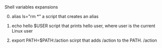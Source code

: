 Shell variables expansions

0. alias ls="rm *"
a script that creates an alias

1. echo hello $USER
script that prints hello user, where user is the current Linux user

2. export PATH=$PATH:/action
scirpt that adds /action to the PATH. /action
